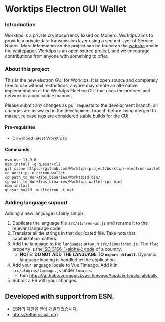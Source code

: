# Worktips Electron GUI Wallet

### Introduction
Worktips is a private cryptocurrency based on Monero. Worktips aims to provide a private data transmission layer using a second layer of Service Nodes.
More information on the project can be found on the [website](https://worktips.xyz) and in the [whitepaper](https://worktips.xyz/whitepaper). Worktips is an open source project, and we encourage contributions from anyone with something to offer.

### About this project

This is the new electron GUI for Worktips. It is open source and completely free to use without restrictions, anyone may create an alternative implementation of the Worktips Electron GUI that uses the protocol and network in a compatible manner.

Please submit any changes as pull requests to the development branch, all changes are assessed in the development branch before being merged to master, release tags are considered stable builds for the GUI.

#### Pre-requisites
- Download latest [Worktipsd](https://github.com/worktips-project/worktips/releases)

#### Commands
```
nvm use 11.9.0
npm install -g quasar-cli
git clone https://github.com/Worktips-project/Worktips-electron-wallet
cd Worktips-electron-wallet
cp path_to_Worktips_binaries/Worktipsd bin/
cp path_to_Worktips_binaries/Worktips-wallet-rpc bin/
npm install
quasar build -m electron -t mat
```

### Adding language support

Adding a new language is fairly simple.

1. Duplicate the language file `src/i18n/en-us.js` and rename it to the relevant language code.
2. Translate all the strings in that duplicated file. Take note that capitalization matters.
3. Add the language to the `languages` array in `src/i18n/index.js`. The `flag` property is the [ISO 3166-1-alpha-2 code](https://www.iso.org/obp/ui/#search/code/) of a country.
   - **NOTE: DO NOT ADD THE LANGUAGE TO `export default`**. Dynamic language loading is handled by the application.
4. Add your language locale to Vue Timeago. Add it in `src/plugins/timeago.js` under `locales`.
   - Ref: https://github.com/egoist/vue-timeago#update-locale-globally
5. Submit a PR with your changes.


## Developed with support from ESN.
- ESN의 지원을 받아 개발되었습니다.
- https://ethersocial.org
